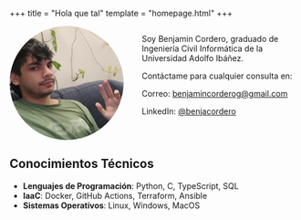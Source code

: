 +++
title = "Hola que tal"
template = "homepage.html"
+++
<style>
.container {
display: flex;
align-items: flex-start;
gap: 2rem;
flex-direction: row-reverse;
}
.profile-img {
width: 200px;
height: 200px;
border-radius: 50%;
object-fit: cover;
}
@media (max-width: 768px) {
.container {
flex-direction: column;
align-items: center;
/* text-align: center; */
** }**
.profile-img {
margin-bottom: 1rem;
** }**
}
</style>
<div class="container">
<div>
<p>Soy Benjamin Cordero, graduado de Ingeniería Civil Informática de la Universidad Adolfo Ibáñez.</p>
<!-- <p>¡Mira algunos de mis proyectos!</p> -->
<p>Contáctame para cualquier consulta en: </p>
<p><i class="fas fa-envelope"> </i> Correo: <a href="mailto:benjamincorderog@gmail.com">benjamincorderog@gmail.com</a>
<p><i class="fab fa-linkedin"></i> LinkedIn: <a href="https://www.linkedin.com/in/benjacordero/">@benjacordero</a></p>
</div>
<img src="hello.jpg" alt="Foto de perfil" class="profile-img">
</div>

## Conocimientos Técnicos
- **Lenguajes de Programación**: Python, C, TypeScript, SQL
- **IaaC**: Docker, GitHub Actions, Terraform, Ansible
- **Sistemas Operativos**: Linux, Windows, MacOS
